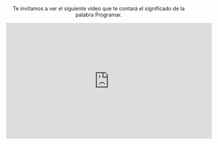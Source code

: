 <div style="text-align:center;"> 

<p>Te invitamos a ver el siguiente video que te contará el significado de la palabra Programar.</p>

<iframe width="560" height="315" align="middle" src="https://www.youtube.com/embed/r3mRrQfxw7w" frameborder="0" allow="autoplay; encrypted-media" allowfullscreen></iframe>

</div>